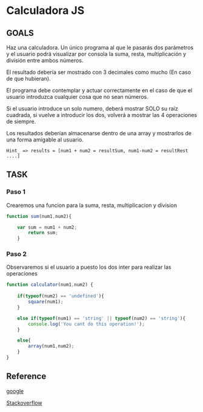 # Calculadora JS

## GOALS

Haz una calculadora. Un único programa al que le pasarás dos parámetros y el usuario podrá visualizar por consola la suma, resta, multiplicación y división entre ambos números. 

El resultado debería ser mostrado con 3 decimales como mucho (En caso de que hubieran). 

El programa debe contemplar y actuar correctamente en el caso de que el usuario introduzca cualquier cosa que no sean números.

Si el usuario introduce un solo numero, deberá mostrar SOLO su raíz cuadrada, si vuelve a introducir los dos, volverá a mostrar las 4 operaciones de siempre.

Los resultados deberían almacenarse dentro de una array y mostrarlos de una forma amigable al usuario.

	Hint_ => results = [num1 + num2 = resultSum, num1-num2 = resultRest ....]

## TASK

### Paso 1

Crearemos una funcion para la suma, resta, multiplicacion y division

```js
function sum(num1,num2){

	var sum = num1 + num2;
		return sum;
	}
```

### Paso 2

Observaremos si el usuario a puesto los dos inter para realizar las operaciones 

```js
function calculator(num1,num2) {
		
	if(typeof(num2) == 'undefined'){
		square(num1);
	}

	else if(typeof(num1) == 'string' || typeof(num2) == 'string'){
		console.log('You cant do this operation!');
	}	

	else{
		array(num1,num2);
	}
}
```

## Reference

[google](www.google.es)

[Stackoverflow](www.stackoverflow.com)